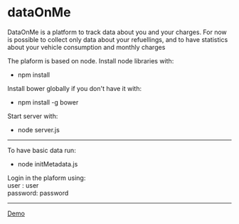 # dataOnMe

DataOnMe is a platform to track data about you and your charges.
For now is possible to collect only data about your refuellings,
and to have statistics about your vehicle consumption and monthly charges

The plaform is based on node.
Install node libraries with:
* npm install  

Install bower globally if you don't have it with:
* npm install -g bower

Start server with:
* node server.js

-------------------------
To have basic data run:
* node initMetadata.js

Login in the plaform using:  
user    : user  
password: password

-------------------------

[Demo](http://52.27.176.15/)
